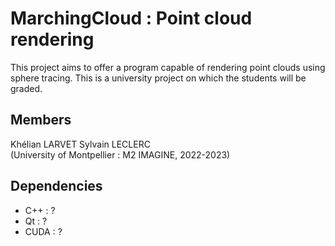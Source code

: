 # MarchingCloud : Point cloud rendering
This project aims to offer a program capable of rendering point clouds using sphere tracing.
This is a university project on which the students will be graded.

## Members  
Khélian LARVET
Sylvain LECLERC  
(University of Montpellier : M2 IMAGINE, 2022-2023)

## Dependencies
- C++ : ?  
- Qt : ?  
- CUDA : ?  
